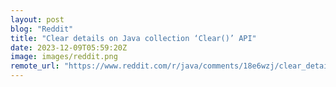 ```yaml
---
layout: post
blog: "Reddit"
title: "Clear details on Java collection ‘Clear()’ API"
date: 2023-12-09T05:59:20Z
image: images/reddit.png
remote_url: "https://www.reddit.com/r/java/comments/18e6wzj/clear_details_on_java_collection_clear_api/"
---
```

